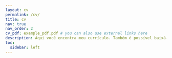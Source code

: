 ```yaml
---
layout: cv
permalink: /cv/
title: cv
nav: true
nav_order: 2
cv_pdf: example_pdf.pdf # you can also use external links here
description: Aqui você encontra meu currículo. Também é possível baixá-lo no botão de PDF.
toc:
  sidebar: left
---
```

